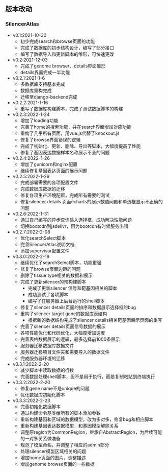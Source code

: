 ## 版本改动

### SilencerAtlas

* v0.1:2021-10-30
    * 初步完成search和browse页面的功能
    * 完成了数据库的初步结构设计，编写了部分接口
    * 编写了数据导入和更新脚本的雏形，可快速更改
* v0.2:2021-12-03
    * 完成了genome browser、details界面雏形
    * details界面完成一半功能
* v0.2.1:2021-1-6
    * 多数据库支持基本完成
    * 数据库重构完成
    * 迁移至django-backend完成
* v0.2.2:2021-1-16
    * 重写了数据库构建脚本，完成了测试数据脚本的构建
* v0.2.3:2022-1-24
    * 增加了loading功能
    * 完善了home的搜索功能，并在search界面增加对应功能
    * 重构了几乎所有页面，用vue.js代替了knockout.js
    * 修复了browse界面错误的逻辑
    * 完成了初始化、更新、删除、导出等脚本，大幅度提高了性能
    * 修复了基因表达数据样本名称展示不全的问题
* v0.2.4:2022-1-26
    * 增加了gunicorn和nginx配置
    * 继续修复基因表达页面的展示问题
* v0.2.5:2022-1-29
    * 完成部署需要的各项配置文件
    * 完成数据库数据的迁移
    * 修复各项生产环境配置，完成所有需要的测试
    * 修复silencer details 页面echarts的展示数值问题和单选框显示不正确的问题
* v0.2.6:2022-1-31
    * 通过自己编写的异步查询输入选择框，成功解决性能问题
    * 切换bootcdn到jsdelivr，因为bootcdn有时候服务出错
* v0.2.7:2022-2-08
    * 优化searchSelect脚本
    * 完善SilencerAtlas说明文档
    * 添加supervisor配置文件
* v0.3.0:2022-2-19
    * 继续优化了searchSelect脚本，功能更强
    * 修复了browse页面边距的问题
    * 删除了tissue type相关的数据和展示
    * 完成了更新silencer的预构建脚本
        * 完成了更新silencer 信号和靶基因相关的脚本
        * 成功测试了各项脚本
        * 编写了在服务器上后台运行的shell脚本
    * 修复了silencer details页面的排序和数据展示选择框的bug
    * 重构了silencer target gene的数据库表结构
        * 根据新的数据结构完成了silencer details相关靶基因展示页面的重写
    * 完善了silencer details页面信号数据的展示
    * 各项性能优化和代码优化，大幅度增加速度
    * 完善表格数据展示的逻辑，最多选择前1000条展示
    * 服务器迁移数据库数据文件
    * 服务器迁移项目文件夹和需要导入的数据文件
    * 完成服务器环境的迁移
* v0.3.1:2022-2-20
    * 减少脚本中读取数据的行数
    * 完善数据处理shell脚本，但不是用于执行，而是复制粘贴到终端执行
* v0.3.2:2022-2-20
    * 修复gene name不是unique的问题
    * 优化数据库初始化脚本
* v0.3.3:2022-2-23
    * 完善初始化数据脚本
    * 通过构建命令基类给所有的脚本添加参数
    * 重新构建基因和区域的数据模型，改为多对多，修复bug和相应脚本
    * 重新构建基因表达数据模型，和基因模型解除关系
    * 调整原region为CommonRegion，继承自AbstractRegion，为后续可能的一对多关系做准备
    * 规范了模型命名，并调整了相应的admin部分
    * 处理silencer模型区域相关的问题
    * 增加home页面的图片，调整描述
    * 增加genome browse页面的一些数据